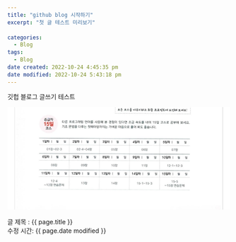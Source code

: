```yaml
---
title: "github blog 시작하기"
excerpt: "첫 글 테스트 미리보기"

categories:
  - Blog
tags:
  - Blog
date created: 2022-10-24 4:45:35 pm
date modified: 2022-10-24 5:43:18 pm
---
```


깃헙 블로그 글쓰기 테스트

![img-test](/assets/img/test-img.png)

글 제목 : {{ page.title }}  
수정 시간: {{ page.date modified }}
